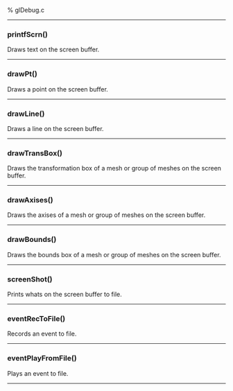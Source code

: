 % glDebug.c

---

### printfScrn()

Draws text on the screen buffer.

---

### drawPt()

Draws a point on the screen buffer.

---

### drawLine()

Draws a line on the screen buffer.

---

### drawTransBox()

Draws the transformation box of a mesh or group of meshes on the screen buffer.

---

### drawAxises()

Draws the axises of a mesh or group of meshes on the screen buffer.

---

### drawBounds()

Draws the bounds box of a mesh or group of meshes on the screen buffer.

---

### screenShot()

Prints whats on the screen buffer to file.

---

### eventRecToFile()

Records an event to file.

---

### eventPlayFromFile()

Plays an event to file.

---

